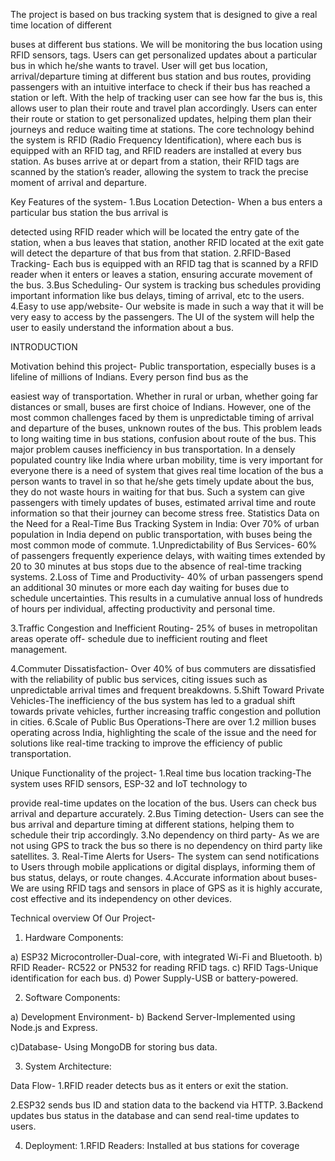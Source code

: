 The project is based on bus tracking system that is designed to give a real time location of different

buses at different bus stations. We will be monitoring the bus location using RFID sensors, tags.
Users can get personalized updates about a particular bus in which he/she wants to travel. User will
get bus location, arrival/departure timing at different bus station and bus routes, providing
passengers with an intuitive interface to check if their bus has reached a station or left. With the
help of tracking user can see how far the bus is, this allows user to plan their route and travel plan
accordingly. Users can enter their route or station to get personalized updates, helping them plan
their journeys and reduce waiting time at stations.
The core technology behind the system is RFID (Radio Frequency Identification), where each bus is
equipped with an RFID tag, and RFID readers are installed at every bus station. As buses arrive at or
depart from a station, their RFID tags are scanned by the station’s reader, allowing the system to
track the precise moment of arrival and departure.

Key Features of the system-
1.Bus Location Detection- When a bus enters a particular bus station the bus arrival is

detected using RFID reader which will be located the entry gate of the station, when a bus leaves
that station, another RFID located at the exit gate will detect the departure of that bus from that
station.
2.RFID-Based Tracking- Each bus is equipped with an RFID tag that is scanned by a RFID reader
when it enters or leaves a station, ensuring accurate movement of the bus.
3.Bus Scheduling- Our system is tracking bus schedules providing important information like bus
delays, timing of arrival, etc to the users.
4.Easy to use app/website- Our website is made in such a way that it will be very easy to
access by the passengers. The UI of the system will help the user to easily understand the
information about a bus.

INTRODUCTION

Motivation behind this project-
Public transportation, especially buses is a lifeline of millions of Indians. Every person find bus as the

easiest way of transportation. Whether in rural or urban, whether going far distances or small, buses
are first choice of Indians. However, one of the most common challenges faced by them is
unpredictable timing of arrival and departure of the buses, unknown routes of the bus. This
problem leads to long waiting time in bus stations, confusion about route of the bus. This major
problem causes inefficiency in bus transportation.
In a densely populated country like India where urban mobility, time is very important for everyone
there is a need of system that gives real time location of the bus a person wants to travel in so that
he/she gets timely update about the bus, they do not waste hours in waiting for that bus. Such a
system can give passengers with timely updates of buses, estimated arrival time and route
information so that their journey can become stress free.
Statistics Data on the Need for a Real-Time Bus Tracking System in India:
Over 70% of urban population in India depend on public transportation, with buses being the most
common mode of commute.
1.Unpredictability of Bus Services- 60% of passengers frequently experience delays, with waiting
times extended by 20 to 30 minutes at bus stops due to the absence of real-time tracking systems.
2.Loss of Time and Productivity- 40% of urban passengers spend an additional 30 minutes or more
each day waiting for buses due to schedule uncertainties. This results in a cumulative annual loss of
hundreds of hours per individual, affecting productivity and personal time.

3.Traffic Congestion and Inefficient Routing- 25% of buses in metropolitan areas operate off-
schedule due to inefficient routing and fleet management.

4.Commuter Dissatisfaction- Over 40% of bus commuters are dissatisfied with the reliability of
public bus services, citing issues such as unpredictable arrival times and frequent breakdowns.
5.Shift Toward Private Vehicles-The inefficiency of the bus system has led to a gradual shift towards
private vehicles, further increasing traffic congestion and pollution in cities.
6.Scale of Public Bus Operations-There are over 1.2 million buses operating across India, highlighting
the scale of the issue and the need for solutions like real-time tracking to improve the efficiency of
public transportation.

Unique Functionality of the project-
1.Real time bus location tracking-The system uses RFID sensors, ESP-32 and IoT technology to

provide real-time updates on the location of the bus. Users can check bus arrival and departure
accurately.
2.Bus Timing detection- Users can see the bus arrival and departure timing at different stations,
helping them to schedule their trip accordingly.
3.No dependency on third party- As we are not using GPS to track the bus so there is no dependency
on third party like satellites.
3. Real-Time Alerts for Users- The system can send notifications to Users through mobile
applications or digital displays, informing them of bus status, delays, or route changes.
4.Accurate information about buses-We are using RFID tags and sensors in place of GPS as it is
highly accurate, cost effective and its independency on other devices.

Technical overview Of Our Project-
1. Hardware Components:

a) ESP32 Microcontroller-Dual-core, with integrated Wi-Fi and Bluetooth.
b) RFID Reader- RC522 or PN532 for reading RFID tags.
c) RFID Tags-Unique identification for each bus.
d) Power Supply-USB or battery-powered.

2. Software Components:

a) Development Environment-
b) Backend Server-Implemented using Node.js and Express.

c)Database- Using MongoDB for storing bus data.

3. System Architecture:

Data Flow-
1.RFID reader detects bus as it enters or exit the station.

2.ESP32 sends bus ID and station data to the backend via HTTP.
3.Backend updates bus status in the database and can send real-time updates to users.

4. Deployment:
1.RFID Readers: Installed at bus stations for coverage
